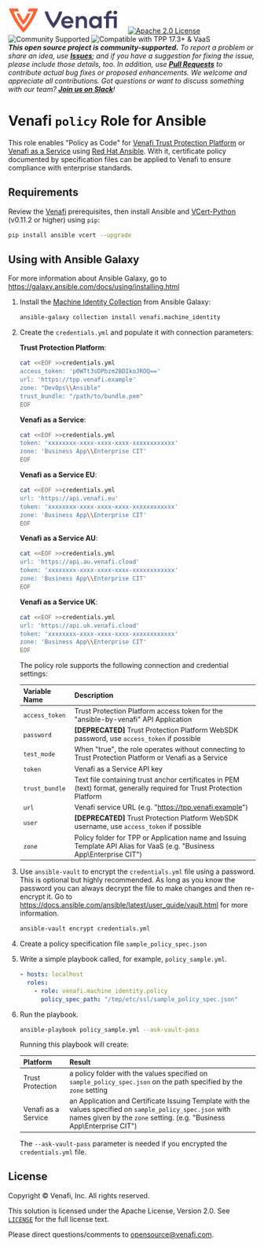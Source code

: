![Venafi](https://raw.githubusercontent.com/Venafi/.github/master/images/Venafi_logo.png)
[![Apache 2.0 License](https://img.shields.io/badge/License-Apache%202.0-blue.svg)](https://opensource.org/licenses/Apache-2.0)
![Community Supported](https://img.shields.io/badge/Support%20Level-Community-brightgreen)
![Compatible with TPP 17.3+ & VaaS](https://img.shields.io/badge/Compatibility-TPP%2017.3+%20%26%20VaaS-f9a90c)  
_**This open source project is community-supported.** To report a problem or share an idea, use
**[Issues](../../issues)**; and if you have a suggestion for fixing the issue, please include those details, too.
In addition, use **[Pull Requests](../../pulls)** to contribute actual bug fixes or proposed enhancements.
We welcome and appreciate all contributions. Got questions or want to discuss something with our team?
**[Join us on Slack](https://join.slack.com/t/venafi-integrations/shared_invite/zt-i8fwc379-kDJlmzU8OiIQOJFSwiA~dg)**!_

# Venafi `policy` Role for Ansible

This role enables "Policy as Code" for [Venafi Trust Protection Platform](https://www.venafi.com/platform/trust-protection-platform)
or [Venafi as a Service](https://vaas.venafi.com/) using [Red Hat Ansible](https://www.ansible.com/).  With it, certificate policy
documented by specification files can be applied to Venafi to ensure compliance with enterprise standards.

## Requirements

Review the [Venafi](https://github.com/Venafi/vcert-python#prerequisites-for-using-with-trust-protection-platform)
prerequisites, then install Ansible and [VCert-Python](https://github.com/Venafi/vcert-python) (v0.11.2 or higher) using `pip`:
```sh
pip install ansible vcert --upgrade
```

## Using with Ansible Galaxy

For more information about Ansible Galaxy, go to https://galaxy.ansible.com/docs/using/installing.html    

1. Install the [Machine Identity Collection](https://galaxy.ansible.com/venafi/machine_identity) from Ansible Galaxy:

   ```sh
   ansible-galaxy collection install venafi.machine_identity
   ```

1. Create the `credentials.yml` and populate it with connection parameters:

   **Trust Protection Platform**:
   
   ```sh
   cat <<EOF >>credentials.yml
   access_token: 'p0WTt3sDPbzm2BDIkoJROQ=='
   url: 'https://tpp.venafi.example'
   zone: "DevOps\\Ansible"
   trust_bundle: "/path/to/bundle.pem"
   EOF
   ```

   **Venafi as a Service**:
   
   ```sh
   cat <<EOF >>credentials.yml
   token: 'xxxxxxxx-xxxx-xxxx-xxxx-xxxxxxxxxxxx'
   zone: 'Business App\\Enterprise CIT'
   EOF
   ```

   **Venafi as a Service EU**:
   
   ```sh
   cat <<EOF >>credentials.yml
   url: 'https://api.venafi.eu'
   token: 'xxxxxxxx-xxxx-xxxx-xxxx-xxxxxxxxxxxx'
   zone: 'Business App\\Enterprise CIT'
   EOF
   ```
   
   **Venafi as a Service AU**:

   ```sh
   cat <<EOF >>credentials.yml
   url: 'https://api.au.venafi.cloud'
   token: 'xxxxxxxx-xxxx-xxxx-xxxx-xxxxxxxxxxxx'
   zone: 'Business App\\Enterprise CIT'
   EOF
   ```

   **Venafi as a Service UK**:

   ```sh
   cat <<EOF >>credentials.yml
   url: 'https://api.uk.venafi.cloud'
   token: 'xxxxxxxx-xxxx-xxxx-xxxx-xxxxxxxxxxxx'
   zone: 'Business App\\Enterprise CIT'
   EOF
   ```

   The policy role supports the following connection and credential settings:
   
   | Variable Name  | Description                                                  |
   | -------------- | ------------------------------------------------------------ |
   | `access_token` | Trust Protection Platform access token for the "ansible-by-venafi" API Application |
   | `password`     | **[DEPRECATED]** Trust Protection Platform WebSDK password, use `access_token` if possible |
   | `test_mode`    | When "true", the role operates without connecting to Trust Protection Platform or Venafi as a Service |
   | `token`        | Venafi as a Service API key                                         |
   | `trust_bundle` | Text file containing trust anchor certificates in PEM (text) format, generally required for Trust Protection Platform |
   | `url`          | Venafi service URL (e.g. "https://tpp.venafi.example") |
   | `user`         | **[DEPRECATED]** Trust Protection Platform WebSDK username, use `access_token` if possible |
   | `zone`         | Policy folder for TPP or Application name and Issuing Template API Alias for VaaS (e.g. "Business App\Enterprise CIT") |

1. Use `ansible-vault` to encrypt the `credentials.yml` file using a password.  This is optional but highly recommended.
   As long as you know the password you can always decrypt the file to make changes and then re-encrypt it.
   Go to https://docs.ansible.com/ansible/latest/user_guide/vault.html for more information.

   ```sh
   ansible-vault encrypt credentials.yml
   ```

1. Create a policy specification file `sample_policy_spec.json`
   
1. Write a simple playbook called, for example, `policy_sample.yml`.

   ```yaml
   - hosts: localhost
     roles:
       - role: venafi.machine_identity.policy
         policy_spec_path: "/tmp/etc/ssl/sample_policy_spec.json"
   ```

1. Run the playbook.

   ```sh
   ansible-playbook policy_sample.yml --ask-vault-pass
   ```
   
   Running this playbook will create:
   
   | Platform            | Result |
   | ------------------- | ------ |
   | Trust Protection    | a policy folder with the values specified on `sample_policy_spec.json` on the path specified by the `zone` setting |
   | Venafi as a Service | an Application and Certificate Issuing Template with the values specified on `sample_policy_spec.json` with names given by the `zone` setting. (e.g. "Business App\Enterprise CIT") |
   
   The `--ask-vault-pass` parameter is needed if you encrypted the `credentials.yml` file.
   
## License

Copyright &copy; Venafi, Inc. All rights reserved.

This solution is licensed under the Apache License, Version 2.0. See [`LICENSE`](../../LICENSE) for the full license text.

Please direct questions/comments to opensource@venafi.com.
